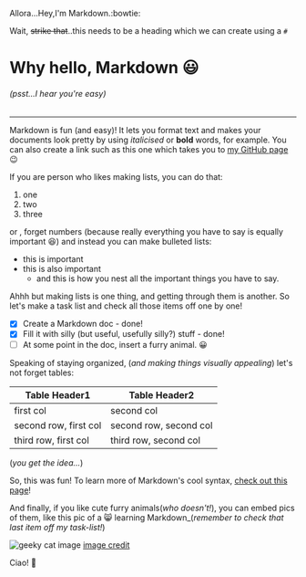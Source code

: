 Allora...Hey,I'm Markdown.:bowtie:

Wait, ~~strike that~~..this needs to be a heading which we can create using a `#`

# Why hello, Markdown :smiley:
###### (psst...I hear you're easy)

-------------------------------------------------------------------------------------------------------------------------------------

Markdown is fun (and easy)! It lets you format text and makes your documents look pretty by using *italicised* or **bold** words, for example. You can also create a link such as this one which takes you to [my GitHub page](https://github.com/nair-r) :wink:

If you are person who likes making lists, you can do that:
1. one
2. two
3. three

or , forget numbers (because really everything you have to say is equally important :laughing:) and instead you can make bulleted lists:
* this is important
* this is also important
  * and this is how you nest all the important things you have to say.
  
Ahhh but making lists is one thing, and getting through them is another. So let's make a task list and check all those items off one by one!

- [x] Create a Markdown doc - done!
- [x] Fill it with silly (but useful, usefully silly?) stuff - done!
- [ ] At some point in the doc, insert a furry animal. :grinning:

Speaking of staying organized, (_and making things visually appealing_) let's not forget tables:

Table Header1 | Table Header2
--------------|---------------
first col| second col
second row, first col| second row, second col
third row, first col| third row, second col

(*you get the idea...*)

So, this was fun! To learn more of Markdown's cool syntax, [check out this page](https://guides.github.com/features/mastering-markdown/)! 

And finally, if you like cute furry animals(*who doesn't!*), you can embed pics of them, like this pic of a :smile_cat: learning Markdown_(*remember to check that last item off my task-list!*)


![geeky cat image](https://erinina.files.wordpress.com/2012/04/cat_using_computer.jpg)
[image credit](https://erinina.files.wordpress.com/2012/04/cat_using_computer.jpg)



Ciao! :wave:
